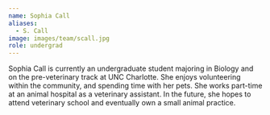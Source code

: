 ```yaml
---
name: Sophia Call
aliases:
  - S. Call
image: images/team/scall.jpg
role: undergrad
---
```


Sophia Call is currently an undergraduate student majoring in Biology and on the pre-veterinary track at UNC Charlotte. She enjoys volunteering within the community, and spending time with her pets. She works part-time at an animal hospital as a veterinary assistant. In the future, she hopes to attend veterinary school and eventually own a small animal practice.
